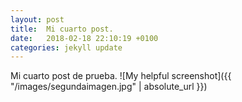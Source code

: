 ```yaml
---
layout: post
title:  Mi cuarto post.
date:   2018-02-18 22:10:19 +0100
categories: jekyll update
---
```

Mi cuarto post de prueba.
![My helpful screenshot]({{ "/images/segundaimagen.jpg" | absolute_url }})
